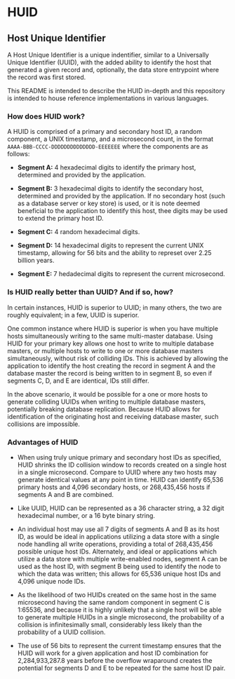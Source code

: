 # HUID
## Host Unique Identifier

A Host Unique Identifier is a unique indentifier, similar to a Universally
Unique Identifier (UUID), with the added ability to identify the host that
generated a given record and, optionally, the data store entrypoint where the
record was first stored.

This README is intended to describe the HUID in-depth and this repository is
intended to house reference implementations in various languages.

### How does HUID work?

A HUID is comprised of a primary and secondary host ID, a random component, a
UNIX timestamp, and a microsecond count, in the format
`AAAA-BBB-CCCC-DDDDDDDDDDDDDD-EEEEEEE` where the components are as follows:

* __Segment A:__ 4 hexadecimal digits to identify the primary host, determined
and provided by the application.

* __Segment B:__ 3 hexadecimal digits to identify the secondary host, determined
and provided by the application. If no secondary host (such as a database server
or key store) is used, or it is note deemed beneficial to the application to
identify this host, thee digits may be used to extend the primary host ID.

* __Segment C:__ 4 random hexadecimal digits.

* __Segment D:__ 14 hexadecimal digits to represent the current UNIX timestamp,
allowing for 56 bits and the ability to represet over 2.25 billion years.

* __Segment E:__ 7 hedadecimal digits to represent the current microsecond.

### Is HUID really better than UUID? And if so, how?

In certain instances, HUID is superior to UUID; in many others, the two are
roughly equivalent; in a few, UUID is superior.

One common instance where HUID is superior is when you have multiple hosts
simultaneously writing to the same multi-master database. Using HUID for your
primary key allows one host to write to multiple database masters, or multiple
hosts to write to one or more database masters simultaneously, without risk of
colliding IDs. This is achieved by allowing the application to identify the host
creating the record in segment A and the database master the record is being
written to in segment B, so even if segments C, D, and E are identical, IDs
still differ.

In the above scenario, it would be possible for a one or more hosts to generate
colliding UUIDs when writing to multiple database masters, potentially breaking
database replication. Because HUID allows for identification of the originating
host and receiving database master, such collisions are impossible.

### Advantages of HUID

* When using truly unique primary and secondary host IDs as specified, HUID
shrinks the ID collision window to records created on a single host in a single
microsecond. Compare to UUID where any two hosts may generate identical values
at any point in time. HUID can identify 65,536 primary hosts and 4,096 secondary
hosts, or 268,435,456 hosts if segments A and B are combined.

* Like UUID, HUID can be represented as a 36 character string, a 32 digit
hexadecimal number, or a 16 byte binary string.

* An individual host may use all 7 digits of segments A and B as its host ID, as
would be ideal in applications utilizing a data store with a single node
handling all write operations, providing a total of 268,435,456 possible
unique host IDs. Alternately, and ideal or applications which utilize a data
store with multiple write-enabled nodes, segment A can be used as the host ID,
with segment B being used to identify the node to which the data was written;
this allows for 65,536 unique host IDs and 4,096 unique node IDs.

* As the likelihood of two HUIDs created on the same host in the same
microsecond having the same random component in segment C is 1:65536, and
because it is highly unlikely that a single host will be able to generate
multiple HUIDs in a single microsecond, the probability of a collision is
infinitesimally small, considerably less likely than the probability of a UUID
collision.

* The use of 56 bits to represent the current timestamp ensures that the HUID
will work for a given application and host ID combination for 2,284,933,287.8
years before the overflow wraparound creates the potential for segments D and E
to be repeated for the same host ID pair. 
